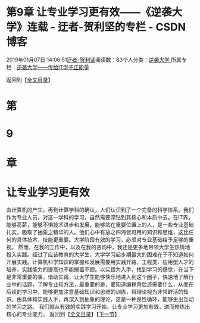 
# 第9章 让专业学习更有效——《逆袭大学》连载 - 迂者-贺利坚的专栏 - CSDN博客

2019年01月07日 14:06:51[迂者-贺利坚](https://me.csdn.net/sxhelijian)阅读数：83个人分类：[逆袭大学																](https://blog.csdn.net/sxhelijian/article/category/8588834)
所属专栏：[逆袭大学——传给IT学子正能量](https://blog.csdn.net/column/details/32349.html)



返回到【[全文目录](https://blog.csdn.net/sxhelijian/article/details/85908097)】
# 第
# 9
# 章
# 让专业学习更有效
由计算机的产生，再到计算学科的确认，人们认识到了一个完备的科学体系。我们作为专业人员，对这一学科的学习，自然需要深钻到其核心和本质中去。在IT界，能够高薪，能够不惧技术进步和发展，能够站在重要位置上的人，是一些专业基础扎实，吸取了抽象之精华的人。他们心中有放之四海皆可用的知识和思维，这比任何的具体技术、技能更重要。大学阶段有效的学习，必须对专业基础给予足够的重视。
然而，在我的工作中，以及在我的咨询中，我还是更多地带领大学生热情地投入实践。经过了应该教育的大学生，大学学习起步期最大的困难在于不知道如何开展实践。计算机科学知识的掌握和发展需要用实践开路，工程类、应用型人才的培养，实践能力的提高也不能搁置不顾。以实践为入手，找到学习的感觉，在当下是非常重要的事。借助实践，让大学生能够快乐地进入到这个圈子，快速地了解行业中的话题，了解专业和方法，最重要的是，要知道编程背后还需要什么，从而在后续的学习中，能够更加注意基础知识和思维的训练，将理论视为非常鲜活的知识。由具体和实践入手，再深入到抽象的理论，这是一种良性循环，能够生出互动的学习之路。
我们就从有效的实践学习开始，让专业学习更加有效，进而修炼出核心的专业能力。
返回到【[全文目录](https://blog.csdn.net/sxhelijian/article/details/85908097)】【[下一节](https://blog.csdn.net/sxhelijian/article/details/86000769)】


